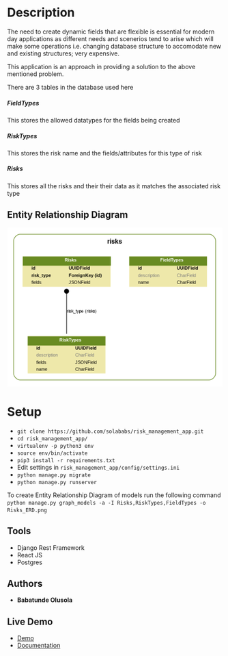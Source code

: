 # Description
The need to create dynamic fields that are flexible is essential for modern day applications as different needs and 
scenerios tend to arise which will make some operations i.e. changing database structure to accomodate new and existing 
structures; very expensive.

This application is an approach in providing a solution to the above mentioned problem. 

There are 3 tables in the database used here 
##### FieldTypes 
This stores the allowed datatypes for the fields being created
##### RiskTypes
This stores the risk name and the fields/attributes for this type of risk
##### Risks
This stores all the risks and their their data as it matches the associated risk type


## Entity Relationship Diagram
![Image showing entity relationship](https://github.com/solababs/risk_management_app/blob/master/risk_management_app/Risks_ERD.png?raw=true "Entity Relationship Diagram")


# Setup 
- `git clone https://github.com/solababs/risk_management_app.git`
- `cd risk_management_app/`
- `virtualenv -p python3 env`
- `source env/bin/activate`
- `pip3 install -r requirements.txt`
- Edit settings in `risk_management_app/config/settings.ini`
- `python manage.py migrate`
- `python manage.py runserver`

To create Entity Relationship Diagram of models run the following command
`python manage.py graph_models -a -I Risks,RiskTypes,FieldTypes -o Risks_ERD.png`


## Tools
- Django Rest Framework
- React JS
- Postgres

## Authors
* **Babatunde Olusola**


## Live Demo
- [Demo](https://risk-management-app.herokuapp.com)
- [Documentation](https://risk-management-app.herokuapp.com/docs/)

